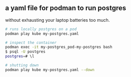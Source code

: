 ## a yaml file for podman to run postgres
without exhausting your laptop batteries too much.

```bash
# runs locally postgres on a pod
podman play kube my-postgres.yaml 

# inspect the container
podman exec -it my-postgres_pod-my-postgres bash
$ psql -U postgres
postgres=# \l

# shutting down
podman play kube my-postgres.yaml --down
```